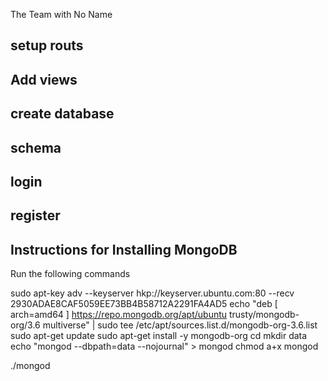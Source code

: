 The Team with No Name


## setup routs
## Add views 
## create database
## schema
## login 
## register



## Instructions for Installing MongoDB

Run the following commands

sudo apt-key adv --keyserver hkp://keyserver.ubuntu.com:80 --recv 2930ADAE8CAF5059EE73BB4B58712A2291FA4AD5
echo "deb [ arch=amd64 ] https://repo.mongodb.org/apt/ubuntu trusty/mongodb-org/3.6 multiverse" | sudo tee /etc/apt/sources.list.d/mongodb-org-3.6.list
sudo apt-get update
sudo apt-get install -y mongodb-org
cd
mkdir data
echo "mongod --dbpath=data --nojournal" > mongod
chmod a+x mongod

./mongod